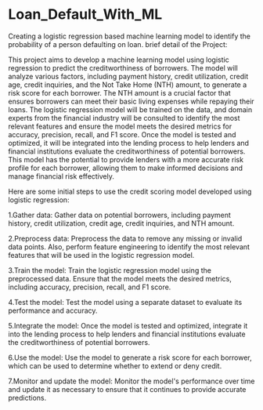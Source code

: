 # Loan_Default_With_ML
Creating a logistic regression based machine learning model to identify the probability of a person defaulting on loan.
brief detail of the Project:

This project aims to develop a machine learning model using logistic regression to predict the creditworthiness of borrowers. The model will analyze various factors, including payment history, credit utilization, credit age, credit inquiries, and the Not Take Home (NTH) amount, to generate a risk score for each borrower. The NTH amount is a crucial factor that ensures borrowers can meet their basic living expenses while repaying their loans. The logistic regression model will be trained on the data, and domain experts from the financial industry will be consulted to identify the most relevant features and ensure the model meets the desired metrics for accuracy, precision, recall, and F1 score. Once the model is tested and optimized, it will be integrated into the lending process to help lenders and financial institutions evaluate the creditworthiness of potential borrowers. This model has the potential to provide lenders with a more accurate risk profile for each borrower, allowing them to make informed decisions and manage financial risk effectively.


Here are some initial steps to use the credit scoring model developed using logistic regression:

1.Gather data: Gather data on potential borrowers, including payment history, credit utilization, credit age, credit inquiries, and NTH amount.

2.Preprocess data: Preprocess the data to remove any missing or invalid data points. Also, perform feature engineering to identify the most relevant features that will be used in the logistic regression model.

3.Train the model: Train the logistic regression model using the preprocessed data. Ensure that the model meets the desired metrics, including accuracy, precision, recall, and F1 score.

4.Test the model: Test the model using a separate dataset to evaluate its performance and accuracy.

5.Integrate the model: Once the model is tested and optimized, integrate it into the lending process to help lenders and financial institutions evaluate the creditworthiness of potential borrowers.

6.Use the model: Use the model to generate a risk score for each borrower, which can be used to determine whether to extend or deny credit.

7.Monitor and update the model: Monitor the model's performance over time and update it as necessary to ensure that it continues to provide accurate predictions.
